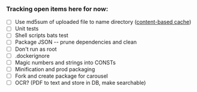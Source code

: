 ### Tracking open items here for now:
- [ ] Use md5sum of uploaded file to name directory ([content-based cache](https://stackoverflow.com/questions/18816230/can-i-use-express-js-uploaded-file-names-as-an-ids
))
- [ ] Unit tests
- [ ] Shell scripts bats test
- [ ] Package JSON -- prune dependencies and clean
- [ ] Don't run as root
- [ ] .dockerignore
- [ ] Magic numbers and strings into CONSTs
- [ ] Minification and prod packaging
- [ ] Fork and create package for carousel
- [ ] OCR? (PDF to text and store in DB, make searchable)

